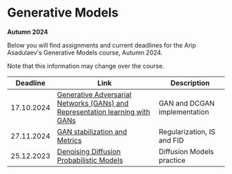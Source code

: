 # Generative Models
**Autumn 2024**

Below you will find assignments and current deadlines for the Arip Asadulaev's Generative Models course, Autumn 2024. 

Note that this information may change over the course.

Deadline | Link | Description|
---------|------|-----------|
17.10.2024 | [Generative Adversarial Networks (GANs) and Representation learning with GANs](https://github.com/RostislavKorst/Generative-Models-2024/blob/main/Assignment%201/1_gan_dcgan.ipynb) | GAN and DCGAN implementation
27.11.2024 | [GAN stabilization and Metrics](https://github.com/RostislavKorst/Generative-Models-2024/blob/main/Assignment%202/2_tricks_metrics.ipynb) | Regularization, IS and FID
25.12.2023 | [Denoising Diffusion Probabilistic Models](https://github.com/RostislavKorst/Generative-Models-2024/blob/main/Assignment%203/3_ddpm.ipynb) | Diffusion Models practice
